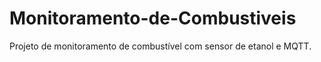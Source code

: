 # Monitoramento-de-Combustiveis
Projeto de monitoramento de combustível com sensor de etanol e MQTT.
